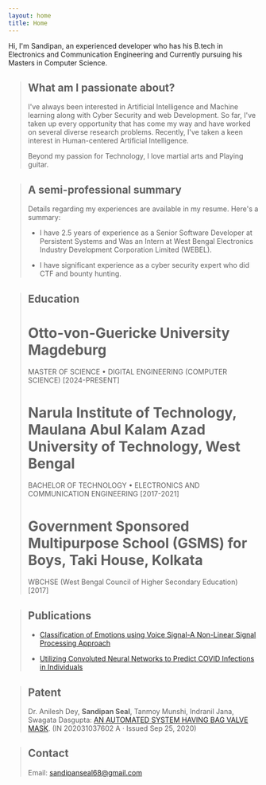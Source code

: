 ```yaml
---
layout: home
title: Home
---
```



Hi, I'm Sandipan, an experienced developer who has his B.tech in Electronics and Communication Engineering and Currently pursuing his Masters in Computer Science.


>## What am I passionate about?
>I've always been interested in Artificial Intelligence and Machine learning along with Cyber Security and web Development. So far, I've taken up every opportunity that has come my way and have worked on several diverse research problems. Recently, I've taken a keen interest in Human-centered Artificial Intelligence.
>
>Beyond my passion for Technology, I love martial arts and Playing guitar.


>## A semi-professional summary
>
>Details regarding my experiences are available in my resume. Here's a summary:
>
>- I have 2.5 years of experience as a Senior Software Developer at Persistent Systems and Was an Intern at West Bengal Electronics Industry Development Corporation Limited (WEBEL).
>  
>- I have significant experience as a cyber security expert who did CTF and bounty hunting.


>## Education
># Otto-von-Guericke University Magdeburg
>MASTER OF SCIENCE • DIGITAL ENGINEERING (COMPUTER SCIENCE) [2024-PRESENT] 
>
># Narula Institute of Technology, Maulana Abul Kalam Azad University of Technology, West Bengal
>BACHELOR OF TECHNOLOGY • ELECTRONICS AND COMMUNICATION ENGINEERING [2017-2021]
>
># Government Sponsored Multipurpose School (GSMS) for Boys, Taki House, Kolkata  
>WBCHSE (West Bengal Council of Higher Secondary Education) [2017]


>## Publications
>- [Classification of Emotions using Voice Signal-A Non-Linear Signal Processing Approach](https://papers.ssrn.com/sol3/papers.cfm?abstract_id=3515127) 
>
>- [Utilizing Convoluted Neural Networks to Predict COVID Infections in Individuals](https://www.tojqi.net/index.php/journal/article/view/1418)


>## Patent
>
>Dr. Anilesh Dey, **Sandipan Seal**, Tanmoy Munshi, Indranil Jana, Swagata Dasgupta:  [AN AUTOMATED SYSTEM HAVING BAG VALVE MASK](https://drive.google.com/file/d/1260brb_cOBJeLDb4_VbkCGF9AQ0wRmeR/view?usp=sharing). 
>(IN 202031037602 A · Issued Sep 25, 2020)


>## Contact
>
>Email: sandipanseal68@gmail.com




